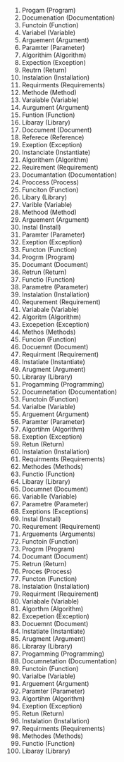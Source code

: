 
1. Progam (Program)
2. Documenation (Documentation)
3. Functoin (Function)
4. Variabel (Variable)
5. Arguement (Argument)
6. Paramter (Parameter)
7. Algorithim (Algorithm)
8. Expection (Exception)
9. Reutrn (Return)
10. Instalation (Installation)
11. Requirments (Requirements)
12. Methode (Method)
13. Varaiable (Variable)
14. Aurgument (Argument)
15. Funtion (Function)
16. Libaray (Library)
17. Doccument (Document)
18. Referece (Reference)
19. Exeption (Exception)
20. Instanciate (Instantiate)
21. Algorithem (Algorithm)
22. Reuirement (Requirement)
23. Documantation (Documentation)
24. Proccess (Process)
25. Funciton (Function)
26. Libary (Library)
27. Varible (Variable)
28. Methood (Method)
29. Arguement (Argument)
30. Instal (Install)
31. Paramter (Parameter)
32. Exeption (Exception)
33. Functon (Function)
34. Progrm (Program)
35. Documant (Document)
36. Retrun (Return)
37. Functio (Function)
38. Parametre (Parameter)
39. Instalation (Installation)
40. Requrement (Requirement)
41. Variabale (Variable)
42. Algoritm (Algorithm)
43. Excepetion (Exception)
44. Methos (Methods)
45. Funcion (Function)
46. Docuemnt (Document)
47. Requirment (Requirement)
48. Instatiate (Instantiate)
49. Arugment (Argument)
50. Libraray (Library)
51. Progamming (Programming)
52. Documnetation (Documentation)
53. Functoin (Function)
54. Varialbe (Variable)
55. Arguement (Argument)
56. Paramter (Parameter)
57. Algortihm (Algorithm)
58. Exeption (Exception)
59. Retun (Return)
60. Instalation (Installation)
61. Requirments (Requirements)
62. Methodes (Methods)
63. Functio (Function)
64. Libaray (Library)
65. Documnet (Document)
66. Variablle (Variable)
67. Parametre (Parameter)
68. Exeptions (Exceptions)
69. Instal (Install)
70. Requrement (Requirement)
71. Arguements (Arguments)
72. Functoin (Function)
73. Progrm (Program)
74. Documant (Document)
75. Retrun (Return)
76. Proces (Process)
77. Functon (Function)
78. Instalation (Installation)
79. Requirment (Requirement)
80. Variabale (Variable)
81. Algorthm (Algorithm)
82. Excepetion (Exception)
83. Docuemnt (Document)
84. Instatiate (Instantiate)
85. Arugment (Argument)
86. Libraray (Library)
87. Progamming (Programming)
88. Documnetation (Documentation)
89. Functoin (Function)
90. Varialbe (Variable)
91. Arguement (Argument)
92. Paramter (Parameter)
93. Algortihm (Algorithm)
94. Exeption (Exception)
95. Retun (Return)
96. Instalation (Installation)
97. Requirments (Requirements)
98. Methodes (Methods)
99. Functio (Function)
100. Libaray (Library)
